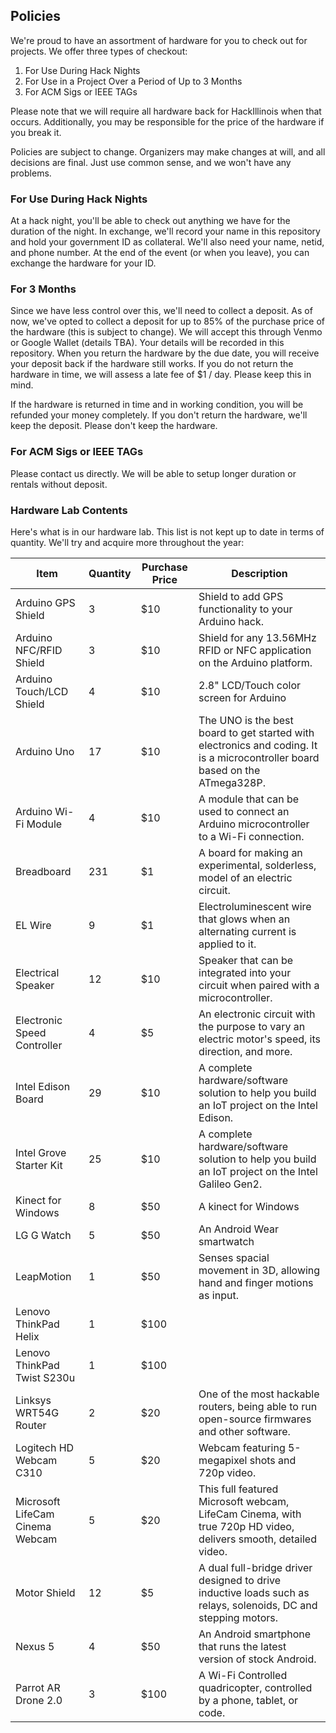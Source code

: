## Policies
We're proud to have an assortment of hardware for you to check out for projects. We offer three types of checkout:
 1. For Use During Hack Nights
 2. For Use in a Project Over a Period of Up to 3 Months
 3. For ACM Sigs or IEEE TAGs
 
Please note that we will require all hardware back for HackIllinois when that occurs. Additionally, you may be responsible for the price of the hardware if you break it.

Policies are subject to change. Organizers may make changes at will, and all decisions are final. Just use common sense, and we won't have any problems.
### For Use During Hack Nights
At a hack night, you'll be able to check out anything we have for the duration of the night. In exchange, we'll record your name in this repository and hold your government ID as collateral. We'll also need your name, netid, and phone number. At the end of the event (or when you leave), you can exchange the hardware for your ID. 
 
### For 3 Months
Since we have less control over this, we'll need to collect a deposit. As of now, we've opted to collect a deposit for up to 85% of the purchase price of the hardware (this is subject to change). We will accept this through Venmo or Google Wallet (details TBA). Your details will be recorded in this repository. When you return the hardware by the due date, you will receive your deposit back if the hardware still works. If you do not return the hardware in time, we will assess a late fee of $1 / day. Please keep this in mind. 

If the hardware is returned in time and in working condition, you will be refunded your money completely. If you don't return the hardware, we'll keep the deposit. Please don't keep the hardware.

### For ACM Sigs or IEEE TAGs
Please contact us directly. We will be able to setup longer duration or rentals without deposit. 


### Hardware Lab Contents
Here's what is in our hardware lab. This list is not kept up to date in terms of quantity. We'll try and acquire more throughout the year:

Item        | Quantity           | Purchase Price  | Description |
| ------------- |-------------| -----| --------|
| Arduino GPS Shield    | 3 | $10 | Shield to add GPS functionality to your Arduino hack. |
| Arduino NFC/RFID Shield | 3 | $10 | Shield for any 13.56MHz RFID or NFC application on the Arduino platform.|
| Arduino Touch/LCD Shield | 4 | $10| 2.8" LCD/Touch color screen for Arduino |
| Arduino Uno	| 17 | $10 | The UNO is the best board to get started with electronics and coding. It is a microcontroller board based on the ATmega328P. |
|Arduino Wi-Fi Module |	4 | $10 | A module that can be used to connect an Arduino microcontroller to a Wi-Fi connection. |
|Breadboard | 231 | $1|  A board for making an experimental, solderless, model of an electric circuit. |
|EL Wire | 9	| $1 |	Electroluminescent wire that glows when an alternating current is applied to it.|
|Electrical Speaker| 12	| $10 | Speaker that can be integrated into your circuit when paired with a microcontroller.|
|Electronic Speed Controller |	4 | $5 |	An electronic circuit with the purpose to vary an electric motor's speed, its direction, and more. |
|Intel Edison Board| 29 | $10 | A complete hardware/software solution to help you build an IoT project on the Intel Edison. |
|Intel Grove Starter Kit|	25| $10|	A complete hardware/software solution to help you build an IoT project on the Intel Galileo Gen2.|
|Kinect for Windows|	8 | $50 | A kinect for Windows |
|LG G Watch|	5 | $50 |	An Android Wear smartwatch |
|LeapMotion|	1 |	$50 |	Senses spacial movement in 3D, allowing hand and finger motions as input.|
|Lenovo ThinkPad Helix|	1 | $100 | |		
|Lenovo ThinkPad Twist S230u |	1 | $100 | |		
|Linksys WRT54G Router|	2 |		$20 | One of the most hackable routers, being able to run open-source firmwares and other software.|
|Logitech HD Webcam C310 | 5	| $20 |	Webcam featuring 5-megapixel shots and 720p video.|
|Microsoft LifeCam Cinema Webcam| 5 | $20 |		This full featured Microsoft webcam, LifeCam Cinema, with true 720p HD video, delivers smooth, detailed video.|
|Motor Shield| 12 | $5|	A dual full-bridge driver designed to drive inductive loads such as relays, solenoids, DC and stepping motors.|
|Nexus 5|	4 | $50 |		An Android smartphone that runs the latest version of stock Android.|
|Parrot AR Drone 2.0|	3| $100|		A Wi-Fi Controlled quadricopter, controlled by a phone, tablet, or code.|

